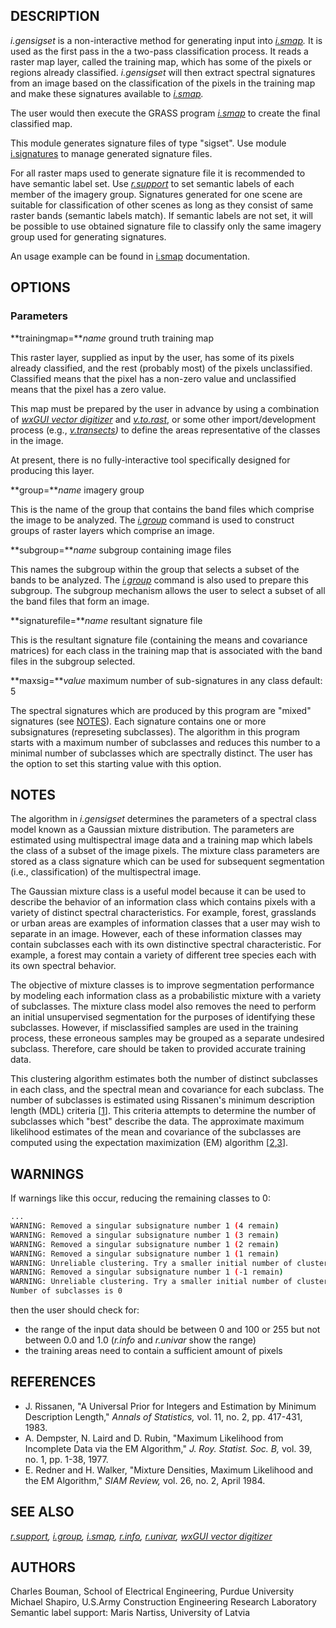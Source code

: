 ## DESCRIPTION

*i.gensigset* is a non-interactive method for generating input into
*[i.smap](i.smap.md).* It is used as the first pass in the a two-pass
classification process. It reads a raster map layer, called the training
map, which has some of the pixels or regions already classified.
*i.gensigset* will then extract spectral signatures from an image based
on the classification of the pixels in the training map and make these
signatures available to *[i.smap](i.smap.md).*

The user would then execute the GRASS program *[i.smap](i.smap.md)* to
create the final classified map.

This module generates signature files of type "sigset". Use module
[i.signatures](i.signatures.md) to manage generated signature files.

For all raster maps used to generate signature file it is recommended to
have semantic label set. Use *[r.support](r.support.md)* to set semantic
labels of each member of the imagery group. Signatures generated for one
scene are suitable for classification of other scenes as long as they
consist of same raster bands (semantic labels match). If semantic labels
are not set, it will be possible to use obtained signature file to
classify only the same imagery group used for generating signatures.

An usage example can be found in [i.smap](i.smap.md) documentation.

## OPTIONS

### Parameters

**trainingmap=***name*
ground truth training map

This raster layer, supplied as input by the user, has some of its pixels
already classified, and the rest (probably most) of the pixels
unclassified. Classified means that the pixel has a non-zero value and
unclassified means that the pixel has a zero value.

This map must be prepared by the user in advance by using a combination
of *[wxGUI vector digitizer](wxGUI.vdigit.md)* and
*[v.to.rast](v.to.rast.md)*, or some other import/development process
(e.g., *[v.transects](v.transects.md))* to define the areas
representative of the classes in the image.

At present, there is no fully-interactive tool specifically designed for
producing this layer.

**group=***name*
imagery group

This is the name of the group that contains the band files which
comprise the image to be analyzed. The *[i.group](i.group.md)* command
is used to construct groups of raster layers which comprise an image.

**subgroup=***name*
subgroup containing image files

This names the subgroup within the group that selects a subset of the
bands to be analyzed. The *[i.group](i.group.md)* command is also used
to prepare this subgroup. The subgroup mechanism allows the user to
select a subset of all the band files that form an image.

**signaturefile=***name*
resultant signature file

This is the resultant signature file (containing the means and
covariance matrices) for each class in the training map that is
associated with the band files in the subgroup selected.

**maxsig=***value*
maximum number of sub-signatures in any class
default: 5

The spectral signatures which are produced by this program are "mixed"
signatures (see [NOTES](#notes)). Each signature contains one or more
subsignatures (represeting subclasses). The algorithm in this program
starts with a maximum number of subclasses and reduces this number to a
minimal number of subclasses which are spectrally distinct. The user has
the option to set this starting value with this option.

## NOTES

The algorithm in *i.gensigset* determines the parameters of a spectral
class model known as a Gaussian mixture distribution. The parameters are
estimated using multispectral image data and a training map which labels
the class of a subset of the image pixels. The mixture class parameters
are stored as a class signature which can be used for subsequent
segmentation (i.e., classification) of the multispectral image.

The Gaussian mixture class is a useful model because it can be used to
describe the behavior of an information class which contains pixels with
a variety of distinct spectral characteristics. For example, forest,
grasslands or urban areas are examples of information classes that a
user may wish to separate in an image. However, each of these
information classes may contain subclasses each with its own distinctive
spectral characteristic. For example, a forest may contain a variety of
different tree species each with its own spectral behavior.

The objective of mixture classes is to improve segmentation performance
by modeling each information class as a probabilistic mixture with a
variety of subclasses. The mixture class model also removes the need to
perform an initial unsupervised segmentation for the purposes of
identifying these subclasses. However, if misclassified samples are used
in the training process, these erroneous samples may be grouped as a
separate undesired subclass. Therefore, care should be taken to provided
accurate training data.

This clustering algorithm estimates both the number of distinct
subclasses in each class, and the spectral mean and covariance for each
subclass. The number of subclasses is estimated using Rissanen's minimum
description length (MDL) criteria \[[1](#rissanen83)\]. This criteria
attempts to determine the number of subclasses which "best" describe the
data. The approximate maximum likelihood estimates of the mean and
covariance of the subclasses are computed using the expectation
maximization (EM) algorithm \[[2](#dempster77),[3](#redner84)\].

## WARNINGS

If warnings like this occur, reducing the remaining classes to 0:

```bash
...
WARNING: Removed a singular subsignature number 1 (4 remain)
WARNING: Removed a singular subsignature number 1 (3 remain)
WARNING: Removed a singular subsignature number 1 (2 remain)
WARNING: Removed a singular subsignature number 1 (1 remain)
WARNING: Unreliable clustering. Try a smaller initial number of clusters
WARNING: Removed a singular subsignature number 1 (-1 remain)
WARNING: Unreliable clustering. Try a smaller initial number of clusters
Number of subclasses is 0
```

then the user should check for:

- the range of the input data should be between 0 and 100 or 255 but not
  between 0.0 and 1.0 (*r.info* and *r.univar* show the range)
- the training areas need to contain a sufficient amount of pixels

## REFERENCES

- <span id="rissanen83">J. Rissanen,</span> "A Universal Prior for
  Integers and Estimation by Minimum Description Length," *Annals of
  Statistics,* vol. 11, no. 2, pp. 417-431, 1983.
- <span id="dempster77">A. Dempster, N. Laird and D. Rubin,</span>
  "Maximum Likelihood from Incomplete Data via the EM Algorithm," *J.
  Roy. Statist. Soc. B,* vol. 39, no. 1, pp. 1-38, 1977.
- <span id="redner84">E. Redner and H. Walker,</span> "Mixture
  Densities, Maximum Likelihood and the EM Algorithm," *SIAM Review,*
  vol. 26, no. 2, April 1984.

## SEE ALSO

*[r.support](r.support), [i.group](i.group.md), [i.smap](i.smap.md),
[r.info](r.info.md), [r.univar](r.univar.md), [wxGUI vector
digitizer](wxGUI.vdigit.md)*

## AUTHORS

Charles Bouman, School of Electrical Engineering, Purdue University
Michael Shapiro, U.S.Army Construction Engineering Research Laboratory
Semantic label support: Maris Nartiss, University of Latvia
